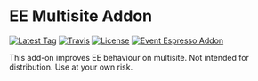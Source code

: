 EE Multisite Addon
=========
[![Latest Tag](https://img.shields.io/github/tag/eventespresso/event-espresso-core.svg?style=flat&label=Latest%20Tag)](https://github.com/eventespresso/eea-multisite/releases)
[![Travis](https://img.shields.io/travis/rust-lang/rust.svg)](https://github.com/eventespresso/eea-multisite)
[![License](https://img.shields.io/badge/License-GPLv2-blue.svg?style=flat)](https://www.gnu.org/licenses/gpl-2.0.html)
[![Event Espresso Addon](https://img.shields.io/badge/Addon%20For-Event%20Espresso-blue.svg)](httsp://github.com/eventespresso/event-espresso-core)

This add-on improves EE behaviour on multisite. Not intended for distribution. Use at your own risk.

